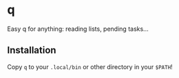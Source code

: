 # q
Easy q for anything: reading lists, pending tasks...

## Installation

Copy `q` to your `.local/bin` or other directory in your `$PATH`!
